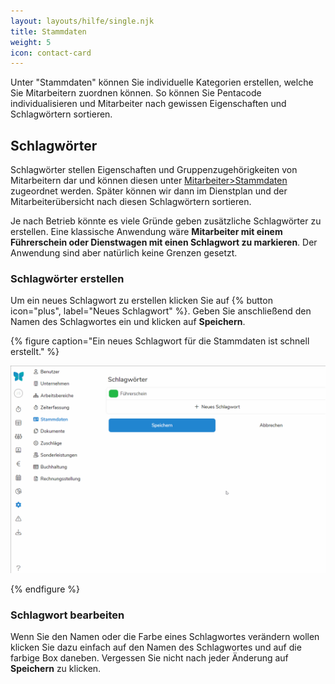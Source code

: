 ```yaml
---
layout: layouts/hilfe/single.njk
title: Stammdaten
weight: 5
icon: contact-card
---
```


Unter "Stammdaten" können Sie individuelle Kategorien erstellen, welche Sie Mitarbeitern zuordnen können. So können Sie Pentacode individualisieren und Mitarbeiter nach gewissen Eigenschaften und Schlagwörtern sortieren. 

## Schlagwörter

Schlagwörter stellen Eigenschaften und Gruppenzugehörigkeiten von Mitarbeitern dar und können diesen unter [Mitarbeiter>Stammdaten](/hilfe/handbuch/mitarbeiter/stammdaten/) zugeordnet werden. Später können wir dann im Dienstplan und der Mitarbeiterübersicht nach diesen Schlagwörtern sortieren. 

Je nach Betrieb könnte es viele Gründe geben zusätzliche Schlagwörter zu erstellen. Eine klassische Anwendung wäre **Mitarbeiter mit einem Führerschein oder Dienstwagen mit einen Schlagwort zu markieren**. Der Anwendung sind aber natürlich keine Grenzen gesetzt.

### Schlagwörter erstellen

Um ein neues Schlagwort zu erstellen klicken Sie auf {% button icon="plus", label="Neues Schlagwort" %}. Geben Sie anschließend den Namen des Schlagwortes ein und klicken auf **Speichern**. 

{% figure caption="Ein neues Schlagwort für die Stammdaten ist schnell erstellt." %}

<img src="neues_schlagwort.gif"/>

{% endfigure %}

### Schlagwort bearbeiten

Wenn Sie den Namen oder die Farbe eines Schlagwortes verändern wollen klicken Sie dazu einfach auf den Namen des Schlagwortes und auf die farbige Box daneben. Vergessen Sie nicht nach jeder Änderung auf **Speichern** zu klicken. 